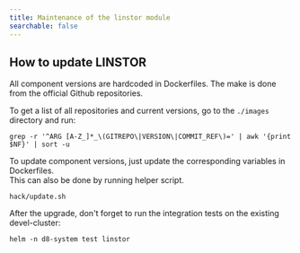 ```yaml
---
title: Maintenance of the linstor module 
searchable: false
---
```


How to update LINSTOR
---------------------

All component versions are hardcoded in Dockerfiles.
The make is done from the official Github repositories.

To get a list of all repositories and current versions, go to the `./images` directory and run:

```shell
grep -r '^ARG [A-Z_]*_\(GITREPO\|VERSION\|COMMIT_REF\)=' | awk '{print $NF}' | sort -u
```

To update component versions, just update the corresponding variables in Dockerfiles.  
This can also be done by running helper script.

```shell
hack/update.sh
```

After the upgrade, don't forget to run the integration tests on the existing devel-cluster:

```shell
helm -n d8-system test linstor
```
